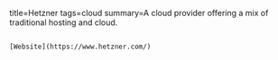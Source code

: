 title=Hetzner
tags=cloud
summary=A cloud provider offering a mix of traditional hosting and cloud.
~~~~~~

[Website](https://www.hetzner.com/)

